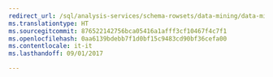 ```yaml
---
redirect_url: /sql/analysis-services/schema-rowsets/data-mining/data-mining-schema-rowsets
ms.translationtype: HT
ms.sourcegitcommit: 876522142756bca05416a1afff3cf10467f4c7f1
ms.openlocfilehash: 0aa6139bdebb7f1d0bf15c9483cd90bf36cefa00
ms.contentlocale: it-it
ms.lasthandoff: 09/01/2017

---
```


